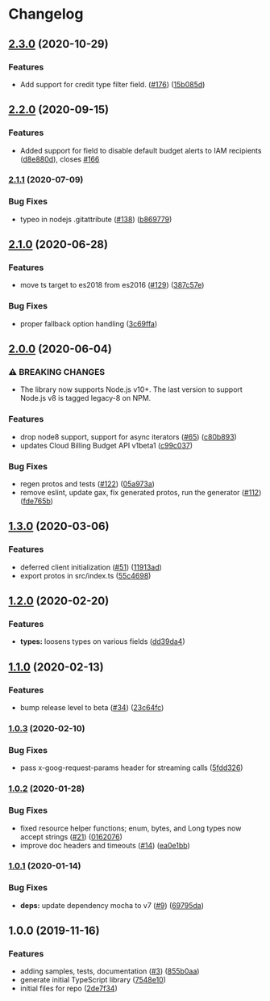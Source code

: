 # Changelog

## [2.3.0](https://www.github.com/googleapis/nodejs-billing-budgets/compare/v2.2.0...v2.3.0) (2020-10-29)


### Features

* Add support for credit type filter field. ([#176](https://www.github.com/googleapis/nodejs-billing-budgets/issues/176)) ([15b085d](https://www.github.com/googleapis/nodejs-billing-budgets/commit/15b085d498c5a2107b3f5da2d601731b7f7aeee7))

## [2.2.0](https://www.github.com/googleapis/nodejs-billing-budgets/compare/v2.1.1...v2.2.0) (2020-09-15)


### Features

* Added support for field to disable default budget alerts to IAM recipients ([d8e880d](https://www.github.com/googleapis/nodejs-billing-budgets/commit/d8e880d7f18dd1b4a2c6e4d2eeb2a135f42398dc)), closes [#166](https://www.github.com/googleapis/nodejs-billing-budgets/issues/166)

### [2.1.1](https://www.github.com/googleapis/nodejs-billing-budgets/compare/v2.1.0...v2.1.1) (2020-07-09)


### Bug Fixes

* typeo in nodejs .gitattribute ([#138](https://www.github.com/googleapis/nodejs-billing-budgets/issues/138)) ([b869779](https://www.github.com/googleapis/nodejs-billing-budgets/commit/b869779e281c45e862618f63af6054a45bc7ac21))

## [2.1.0](https://www.github.com/googleapis/nodejs-billing-budgets/compare/v2.0.0...v2.1.0) (2020-06-28)


### Features

* move ts target to es2018 from es2016 ([#129](https://www.github.com/googleapis/nodejs-billing-budgets/issues/129)) ([387c57e](https://www.github.com/googleapis/nodejs-billing-budgets/commit/387c57ed72137d945b47af48dc650480101353a1))


### Bug Fixes

* proper fallback option handling ([3c69ffa](https://www.github.com/googleapis/nodejs-billing-budgets/commit/3c69ffa90f1ea2debe5356630525f7030fbc3b81))

## [2.0.0](https://www.github.com/googleapis/nodejs-billing-budgets/compare/v1.3.0...v2.0.0) (2020-06-04)


### ⚠ BREAKING CHANGES

* The library now supports Node.js v10+. The last version to support Node.js v8 is tagged legacy-8 on NPM.

### Features

* drop node8 support, support for async iterators ([#65](https://www.github.com/googleapis/nodejs-billing-budgets/issues/65)) ([c80b893](https://www.github.com/googleapis/nodejs-billing-budgets/commit/c80b8934865409e9dda05b04fbbf38530c821680))
* updates Cloud Billing Budget API v1beta1 ([c99c037](https://www.github.com/googleapis/nodejs-billing-budgets/commit/c99c037eca16eabec3663a74fe0e84da3c73731b))


### Bug Fixes

* regen protos and tests ([#122](https://www.github.com/googleapis/nodejs-billing-budgets/issues/122)) ([05a973a](https://www.github.com/googleapis/nodejs-billing-budgets/commit/05a973af00159e796f413ffea2dcef14082a8b6c))
* remove eslint, update gax, fix generated protos, run the generator ([#112](https://www.github.com/googleapis/nodejs-billing-budgets/issues/112)) ([fde765b](https://www.github.com/googleapis/nodejs-billing-budgets/commit/fde765baf193f6a9498e2e9afc36dcfd8b62acde))

## [1.3.0](https://www.github.com/googleapis/nodejs-billing-budgets/compare/v1.2.0...v1.3.0) (2020-03-06)


### Features

* deferred client initialization ([#51](https://www.github.com/googleapis/nodejs-billing-budgets/issues/51)) ([11913ad](https://www.github.com/googleapis/nodejs-billing-budgets/commit/11913ad03fca2f113ab2a197b72f1a4767f31f64))
* export protos in src/index.ts ([55c4698](https://www.github.com/googleapis/nodejs-billing-budgets/commit/55c46981558fe8c71ea545e7eba78f8e12c5a7b9))

## [1.2.0](https://www.github.com/googleapis/nodejs-billing-budgets/compare/v1.1.0...v1.2.0) (2020-02-20)


### Features

* **types:** loosens types on various fields ([dd39da4](https://www.github.com/googleapis/nodejs-billing-budgets/commit/dd39da49917bb5b21c07cada24d5067d99d8a426))

## [1.1.0](https://www.github.com/googleapis/nodejs-billing-budgets/compare/v1.0.3...v1.1.0) (2020-02-13)


### Features

* bump release level to beta ([#34](https://www.github.com/googleapis/nodejs-billing-budgets/issues/34)) ([23c64fc](https://www.github.com/googleapis/nodejs-billing-budgets/commit/23c64fc76999fb783f5e10343b3f6381b8b90d48))

### [1.0.3](https://www.github.com/googleapis/nodejs-billing-budgets/compare/v1.0.2...v1.0.3) (2020-02-10)


### Bug Fixes

* pass x-goog-request-params header for streaming calls ([5fdd326](https://www.github.com/googleapis/nodejs-billing-budgets/commit/5fdd326b3e56fbaa162f330b805e008591ad1105))

### [1.0.2](https://www.github.com/googleapis/nodejs-billing-budgets/compare/v1.0.1...v1.0.2) (2020-01-28)


### Bug Fixes

* fixed resource helper functions; enum, bytes, and Long types now accept strings ([#21](https://www.github.com/googleapis/nodejs-billing-budgets/issues/21)) ([0162076](https://www.github.com/googleapis/nodejs-billing-budgets/commit/01620765e328b323caa52ad7544d0293d856e767))
* improve doc headers and timeouts ([#14](https://www.github.com/googleapis/nodejs-billing-budgets/issues/14)) ([ea0e1bb](https://www.github.com/googleapis/nodejs-billing-budgets/commit/ea0e1bb70ab346e8a858e0f602c9ba7b4932e5ba))

### [1.0.1](https://www.github.com/googleapis/nodejs-billing-budgets/compare/v1.0.0...v1.0.1) (2020-01-14)


### Bug Fixes

* **deps:** update dependency mocha to v7 ([#9](https://www.github.com/googleapis/nodejs-billing-budgets/issues/9)) ([69795da](https://www.github.com/googleapis/nodejs-billing-budgets/commit/69795daef3c439b1ce89e21a6c7b5118d6cc79b1))

## 1.0.0 (2019-11-16)


### Features

* adding samples, tests, documentation ([#3](https://www.github.com/googleapis/nodejs-billing-budgets/issues/3)) ([855b0aa](https://www.github.com/googleapis/nodejs-billing-budgets/commit/855b0aad28a7c6d9980f230a81c74a22f774ad76))
* generate initial TypeScript library ([7548e10](https://www.github.com/googleapis/nodejs-billing-budgets/commit/7548e1073fe6113f8dfedc87ac6eadbb550b3cef))
* initial files for repo ([2de7f34](https://www.github.com/googleapis/nodejs-billing-budgets/commit/2de7f3492e22ce6ff5c2c3edba77557491f4e135))
